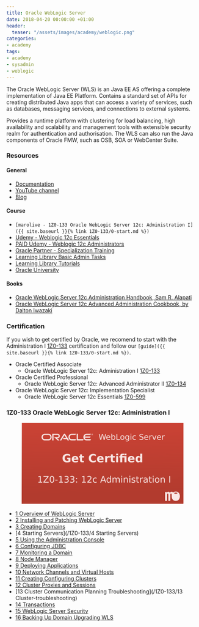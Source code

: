 ```yaml
---
title: Oracle WebLogic Server
date: 2018-04-20 00:00:00 +01:00
header:
  teaser: "/assets/images/academy/weblogic.png"
categories:
- academy
tags:
- academy
- sysadmin
- weblogic
---
```


The Oracle WebLogic Server (WLS) is an Java EE AS offering a complete implementation of Java EE Platform.
Contains a standard set of APIs for creating distributed Java apps that can access a variety of services, such as databases, messaging services, and connections to external systems.

Provides a runtime platform with clustering for load balancing, high availability and scalability and  management tools with extensible security realm for authentication and authorisation.
The WLS can also run the Java components of Oracle FMW, such as OSB, SOA or WebCenter Suite.

### Resources

#### General
* [Documentation](https://docs.oracle.com/middleware/1212/wls/index.html)
* [YouTube channel](http://www.youtube.com/user/OracleWebLogic)
* [Blog](https://blogs.oracle.com/weblogicserver/)

#### Course
* `[marolive - 1Z0-133 Oracle WebLogic Server 12c: Administration I]({{ site.baseurl }}{% link 1Z0-133/0-start.md %})`
* [Udemy - Weblogic 12c Essentials](https://www.udemy.com/learn-oracle-weblogic-12c-essentials)
* [PAID Udemy - Weblogic 12c Administrators](https://www.udemy.com/oracle-weblogic-12c-for-administrators/)
* [Oracle Partner - Specialization Training](https://competencycenter.oracle.com/opncc/full_glp.cc?group_id=22243)
* [Learning Library Basic Admin Tasks](https://apexapps.oracle.com/pls/apex/f?p=44785:24:105172019871425:::24:P24_CONTENT_ID,P24_PREV_PAGE:6079,24)
* [Learning Library Tutorials](https://apexapps.oracle.com/pls/apex/f?p=44785:24:11999717944735::NO:RP,24:P24_CONTENT_ID,P24_PREV_PAGE:12304,2)
* [Oracle University](http://ilearning.oracle.com/ilearn/en/learner/jsp/category.jsp?keywords=&btn=&srchfor=&start=0&sortby=-1&sortasc=null&categoryid=28758)

#### Books
* [Oracle WebLogic Server 12c Administration Handbook, Sam R. Alapati](https://www.amazon.com/Oracle-WebLogic-Server-Administration-Handbook/dp/0071825355)
* [Oracle WebLogic Server 12c Advanced Administration Cookbook, by Dalton Iwazaki](https://www.amazon.com/Oracle-WebLogic-Advanced-Administration-Cookbook/dp/184968684X)

### Certification

If you wish to get certified by Oracle, we recomend to start with the Administration I [1Z0-133](https://education.oracle.com/pls/web_prod-plq-dad/db_pages.getpage?page_id=654&get_params=p_id:195) certification and follow our `[guide]({{ site.baseurl }}{% link 1Z0-133/0-start.md %})`.

* Oracle Certified Associate
  * Oracle WebLogic Server 12c: Administration I [1Z0-133](https://education.oracle.com/pls/web_prod-plq-dad/db_pages.getpage?page_id=654&get_params=p_id:195)
* Oracle Certified Professional
  * Oracle WebLogic Server 12c: Advanced Administrator II [1Z0-134](https://education.oracle.com/pls/web_prod-plq-dad/db_pages.getpage?page_id=654&get_params=p_id:195)
* Oracle WebLogic Server 12c: Implementation Specialist
  * Oracle WebLogic Server 12c Essentials [1Z0-599](https://education.oracle.com/pls/web_prod-plq-dad/db_pages.getpage?page_id=654&get_params=p_id:136)

### 1Z0-133 Oracle WebLogic Server 12c: Administration I

<figure>
	<img src="/assets/images/1Z0-133/1Z0-133_oracle_certification.png">
</figure>

* [1 Overview of WebLogic Server](/1Z0-133/1-overview/)
* [2 Installing and Patching WebLogic Server](/1Z0-133/2-install-patch)
* [3 Creating Domains](/1Z0-133/3-creating-domains/)
* [4 Starting Servers](/1Z0-133/4 Starting Servers)
* [5 Using the Administration Console](/1Z0-133/5-admin-console)
* [6 Configuring JDBC](/1Z0-133/6-config-jdbc)
* [7 Monitoring a Domain](/1Z0-133/7-monitor-domain)
* [8 Node Manager](/1Z0-133/8-nodemanager)
* [9 Deploying Applications](/1Z0-133/9-deploy-apps)
* [10 Network Channels and Virtual Hosts](/1Z0-133/10-network-ch-vhosts)
* [11 Creating Configuring Clusters](/1Z0-133/11-config-clusters)
* [12 Cluster Proxies and Sessions](/1Z0-133/12-cluster-proxies-sessions)
* [13 Cluster Communication Planning Troubleshooting](/1Z0-133/13 Cluster-troubleshooting)
* [14 Transactions](/1Z0-133/14-transactions)
* [15 WebLogic Server Security](/1Z0-133/15-security)
* [16 Backing Up Domain Upgrading WLS](/1Z0-133/16-backup-upgrade)
